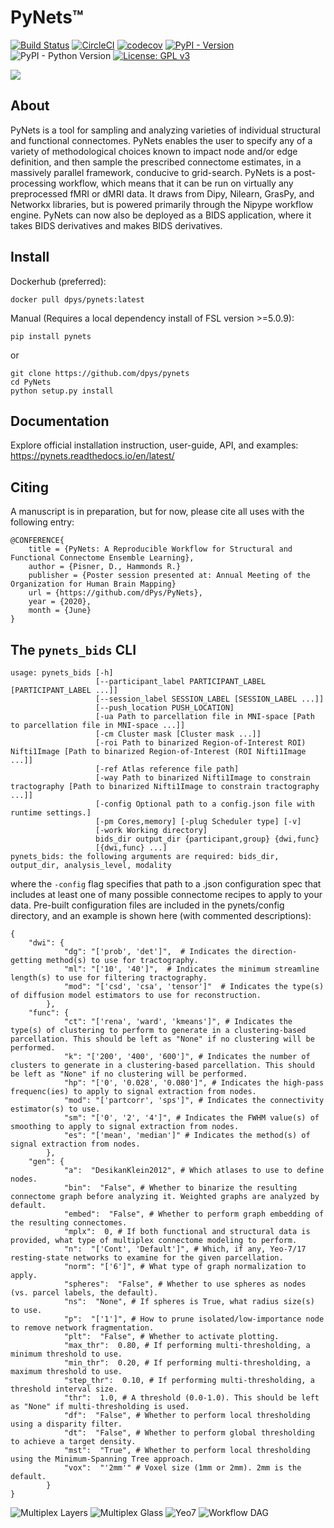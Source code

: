 PyNets™
=======
[![Build Status](https://travis-ci.org/dPys/PyNets.svg?branch=master)](https://travis-ci.org/dPys/PyNets)
[![CircleCI](https://circleci.com/gh/dPys/PyNets.svg?style=svg)](https://circleci.com/gh/dPys/PyNets)
[![codecov](https://codecov.io/gh/dPys/PyNets/branch/master/graph/badge.svg)](https://codecov.io/gh/dPys/PyNets?branch=master)
[![PyPI - Version](https://img.shields.io/pypi/v/omniduct.svg)](https://pypi.org/project/pynets/)
![PyPI - Python Version](https://img.shields.io/pypi/pyversions/pynets.svg)
[![License: GPL v3](https://img.shields.io/badge/License-GPLv3-blue.svg)](https://www.gnu.org/licenses/gpl-3.0)

![](docs/_static/logo.png)

About
-----
PyNets is a tool for sampling and analyzing varieties of individual structural and functional connectomes. PyNets enables the user to specify any of a variety of methodological choices known to impact node and/or edge definition, and then sample the prescribed connectome estimates, in a massively parallel framework, conducive to grid-search. PyNets is a post-processing workflow, which means that it can be run on virtually any preprocessed fMRI or dMRI data. It draws from Dipy, Nilearn, GrasPy, and Networkx libraries, but is powered primarily through the Nipype workflow engine. PyNets can now also be deployed as a BIDS application, where it takes BIDS derivatives and makes BIDS derivatives. 

Install
-------
Dockerhub (preferred):
```
docker pull dpys/pynets:latest
```

Manual (Requires a local dependency install of FSL version >=5.0.9):
```
pip install pynets
```
or 
```
git clone https://github.com/dpys/pynets
cd PyNets
python setup.py install
```

Documentation
-------------
Explore official installation instruction, user-guide, API, and examples: <https://pynets.readthedocs.io/en/latest/>

Citing
------
A manuscript is in preparation, but for now, please cite all uses with the following entry:
```
@CONFERENCE{
    title = {PyNets: A Reproducible Workflow for Structural and Functional Connectome Ensemble Learning},
    author = {Pisner, D., Hammonds R.}
    publisher = {Poster session presented at: Annual Meeting of the Organization for Human Brain Mapping}
    url = {https://github.com/dPys/PyNets},
    year = {2020},
    month = {June}
}
```

The `pynets_bids` CLI
---------------------
```
usage: pynets_bids [-h]
                   [--participant_label PARTICIPANT_LABEL [PARTICIPANT_LABEL ...]]
                   [--session_label SESSION_LABEL [SESSION_LABEL ...]]
                   [--push_location PUSH_LOCATION]
                   [-ua Path to parcellation file in MNI-space [Path to parcellation file in MNI-space ...]]
                   [-cm Cluster mask [Cluster mask ...]]
                   [-roi Path to binarized Region-of-Interest ROI) Nifti1Image [Path to binarized Region-of-Interest (ROI Nifti1Image ...]]
                   [-ref Atlas reference file path]
                   [-way Path to binarized Nifti1Image to constrain tractography [Path to binarized Nifti1Image to constrain tractography ...]]
                   [-config Optional path to a config.json file with runtime settings.]
                   [-pm Cores,memory] [-plug Scheduler type] [-v]
                   [-work Working directory]
                   bids_dir output_dir {participant,group} {dwi,func}
                   [{dwi,func} ...]
pynets_bids: the following arguments are required: bids_dir, output_dir, analysis_level, modality
```

where the `-config` flag specifies that path to a .json configuration spec that includes at least one of many possible connectome recipes to apply to your data. Pre-built configuration files are included in the pynets/config directory, and an example is shown here (with commented descriptions):

```
{
    "dwi": {
            "dg": "['prob', 'det']",  # Indicates the direction-getting method(s) to use for tractography.
            "ml": "['10', '40']",  # Indicates the minimum streamline length(s) to use for filtering tractography.
            "mod": "['csd', 'csa', 'tensor']"  # Indicates the type(s) of diffusion model estimators to use for reconstruction.
        },
    "func": {
            "ct": "['rena', 'ward', 'kmeans']", # Indicates the type(s) of clustering to perform to generate in a clustering-based parcellation. This should be left as "None" if no clustering will be performed.
            "k": "['200', '400', '600']", # Indicates the number of clusters to generate in a clustering-based parcellation. This should be left as "None" if no clustering will be performed.
            "hp": "['0', '0.028', '0.080']", # Indicates the high-pass frequenc(ies) to apply to signal extraction from nodes.
            "mod": "['partcorr', 'sps']", # Indicates the connectivity estimator(s) to use.
            "sm": "['0', '2', '4']", # Indicates the FWHM value(s) of smoothing to apply to signal extraction from nodes.
            "es": "['mean', 'median']" # Indicates the method(s) of signal extraction from nodes.
        },
    "gen": {
            "a":  "DesikanKlein2012", # Which atlases to use to define nodes.
            "bin":  "False", # Whether to binarize the resulting connectome graph before analyzing it. Weighted graphs are analyzed by default.
            "embed":  "False", # Whether to perform graph embedding of the resulting connectomes.
            "mplx":  0, # If both functional and structural data is provided, what type of multiplex connectome modeling to perform.
            "n":  "['Cont', 'Default']", # Which, if any, Yeo-7/17 resting-state networks to examine for the given parcellation.
            "norm": "['6']", # What type of graph normalization to apply.
            "spheres":  "False", # Whether to use spheres as nodes (vs. parcel labels, the default).
            "ns":  "None", # If spheres is True, what radius size(s) to use.
            "p":  "['1']", # How to prune isolated/low-importance node to remove network fragmentation.
            "plt":  "False", # Whether to activate plotting.
            "max_thr":  0.80, # If performing multi-thresholding, a minimum threshold to use.
            "min_thr":  0.20, # If performing multi-thresholding, a maximum threshold to use.
            "step_thr":  0.10, # If performing multi-thresholding, a threshold interval size.
            "thr":  1.0, # A threshold (0.0-1.0). This should be left as "None" if multi-thresholding is used.
            "df":  "False", # Whether to perform local thresholding using a disparity filter.
            "dt":  "False", # Whether to perform global thresholding to achieve a target density.
            "mst":  "True", # Whether to perform local thresholding using the Minimum-Spanning Tree approach.
            "vox":  "'2mm'" # Voxel size (1mm or 2mm). 2mm is the default.
        }
}
```

![Multiplex Layers](docs/_static/structural_functional_multiplex.png)
![Multiplex Glass](docs/_static/glassbrain_mplx.png)
![Yeo7](docs/_static/yeo7_mosaic.png)
![Workflow DAG](docs/_static/graph.png)
